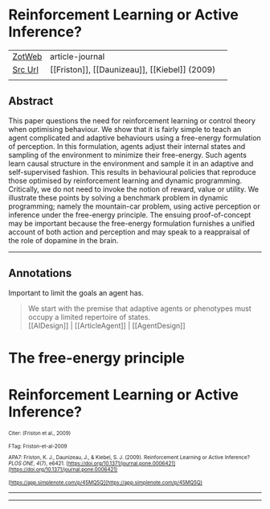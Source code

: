 
# Reinforcement Learning or Active Inference?



|       |       |       |
|  ---  |  ---  |  ---  |
|   [ZotWeb](http://zotero.org/users/180474/items/BYQP2IGB)    | article-journal      |       |
|   [Src Url](https://journals.plos.org/plosone/article?id=10.1371/journal.pone.0006421)    |  [[Friston]], [[Daunizeau]], [[Kiebel]] (2009)     |       |
|       |       |       |


## Abstract

This paper questions the need for reinforcement learning or control theory when optimising behaviour. We show that it is fairly simple to teach an agent complicated and adaptive behaviours using a free-energy formulation of perception. In this formulation, agents adjust their internal states and sampling of the environment to minimize their free-energy. Such agents learn causal structure in the environment and sample it in an adaptive and self-supervised fashion. This results in behavioural policies that reproduce those optimised by reinforcement learning and dynamic programming. Critically, we do not need to invoke the notion of reward, value or utility. We illustrate these points by solving a benchmark problem in dynamic programming; namely the mountain-car problem, using active perception or inference under the free-energy principle. The ensuing proof-of-concept may be important because the free-energy formulation furnishes a unified account of both action and perception and may speak to a reappraisal of the role of dopamine in the brain.

----

## Annotations

Important to limit the goals an agent has. 

>We start with the premise that adaptive agents or phenotypes must occupy a limited repertoire of states.  
[[AIDesign]] | [[ArticleAgent]] | [[AgentDesign]] 





The free-energy principle
=========================



Reinforcement Learning or Active Inference?
===========================================



<font size=-3>Citer: (Friston et al., 2009)

FTag: Friston-et-al-2009

APA7: Friston, K. J., Daunizeau, J., & Kiebel, S. J. (2009). Reinforcement Learning or Active Inference? _PLOS ONE_, _4_(7), e6421. [https://doi.org/10.1371/journal.pone.0006421](https://doi.org/10.1371/journal.pone.0006421)

 [https://app.simplenote.com/p/45MQ5Q](https://app.simplenote.com/p/45MQ5Q)</font>






----

----

